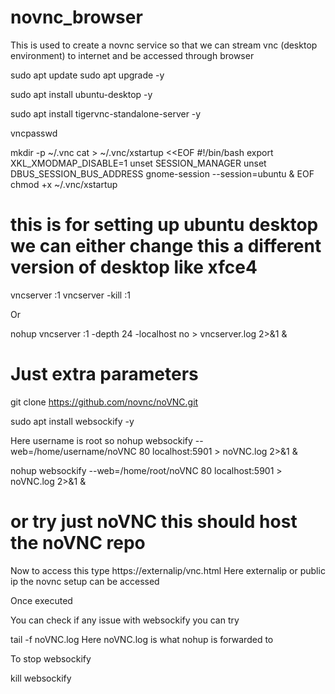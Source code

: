 # novnc_browser
This is used to create a novnc service so that we can stream vnc (desktop environment) to internet and be accessed through browser


sudo apt update
sudo apt upgrade -y

sudo apt install ubuntu-desktop -y

sudo apt install tigervnc-standalone-server -y

vncpasswd

mkdir -p ~/.vnc
cat > ~/.vnc/xstartup <<EOF
#!/bin/bash
export XKL_XMODMAP_DISABLE=1
unset SESSION_MANAGER
unset DBUS_SESSION_BUS_ADDRESS
gnome-session --session=ubuntu &
EOF
chmod +x ~/.vnc/xstartup

# this is for setting up ubuntu desktop we can either change this a different version of desktop like xfce4

vncserver :1
vncserver -kill :1

Or 


nohup vncserver :1 -depth 24 -localhost no > vncserver.log 2>&1 & 
# Just extra parameters

git clone https://github.com/novnc/noVNC.git

sudo apt install websockify -y

Here username is root so 
nohup websockify --web=/home/username/noVNC 80 localhost:5901 > noVNC.log 2>&1 &

nohup websockify --web=/home/root/noVNC 80 localhost:5901 > noVNC.log 2>&1 &
# or try just noVNC this should host the noVNC repo
Now to access this type 
https://externalip/vnc.html
Here externalip or public ip the novnc setup can be accessed 



Once executed


You can check if any issue with websockify you can try

tail -f noVNC.log
Here noVNC.log is what nohup is forwarded to

To stop websockify 

kill websockify
